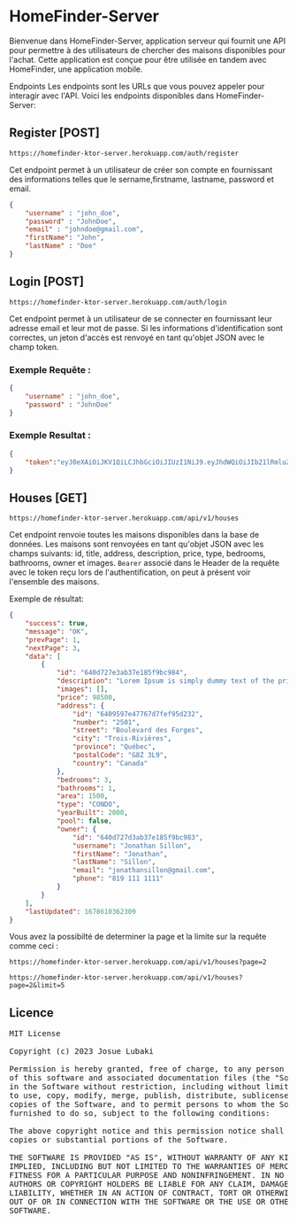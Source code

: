 # HomeFinder-Server
Bienvenue dans HomeFinder-Server, application serveur qui fournit une API pour permettre à des utilisateurs de chercher des maisons disponibles pour l'achat. Cette application est conçue pour être utilisée en tandem avec HomeFinder, une application mobile.

Endpoints
Les endpoints sont les URLs que vous pouvez appeler pour interagir avec l'API. Voici les endpoints disponibles dans HomeFinder-Server:

## Register [POST]
```shell
https://homefinder-ktor-server.herokuapp.com/auth/register
```
Cet endpoint permet à un utilisateur de créer son compte en fournissant des informations telles que le sername,firstname, lastname, password et email.
```json
{
    "username" : "john_doe",
    "password" : "JohnDoe",
    "email" : "johndoe@gmail.com",
    "firstName": "John",
    "lastName" : "Doe"
}
```

## Login [POST]
```shell 
https://homefinder-ktor-server.herokuapp.com/auth/login
```
Cet endpoint permet à un utilisateur de se connecter en fournissant leur adresse email et leur mot de passe. Si les informations d'identification sont correctes, un jeton d'accès est renvoyé en tant qu'objet JSON avec le champ token.
### Exemple Requête :
```json
{
    "username" : "john_doe",
    "password" : "JohnDoe"
}
```
### Exemple Resultat :
```json 
{
    "token":"eyJ0eXAiOiJKV1QiLCJhbGciOiJIUzI1NiJ9.eyJhdWQiOiJIb21lRmluZGVyQXVkaWVuY2UiLCJyb2xlIjoiVVNFUiIsImlzcyI6Imh0dHA6Ly8wLjAuMC4wOjgwODAiLCJleHAiOjE2Nzg2MTIxNjEsInVzZXJJZCI6IjY0MDQ2OThjNWVlNzc5MDI1Njg3NjMwZCJ9.y7iUfkLgldDAl3sYHwpSqmUn2RNsNQIVFmtSx-bguhk"
}
```

## Houses [GET]
```shell 
https://homefinder-ktor-server.herokuapp.com/api/v1/houses
```
Cet endpoint renvoie toutes les maisons disponibles dans la base de données. Les maisons sont renvoyées en tant qu'objet JSON avec les champs suivants: id, title, address, description, price, type, bedrooms, bathrooms, owner et images.
`Bearer` associé dans le Header de la requête avec le token reçu lors de l'authentification, on peut à présent voir l'ensemble des maisons.

Exemple de résultat:
```json
{
	"success": true,
	"message": "OK",
	"prevPage": 1,
	"nextPage": 3,
	"data": [
		{
			"id": "640d727e3ab37e185f9bc984",
			"description": "Lorem Ipsum is simply dummy text of the printing and typesetting industry",
			"images": [],
			"price": 98500,
			"address": {
				"id": "6409597e47767d7fef95d232",
				"number": "2501",
				"street": "Boulevard des Forges",
				"city": "Trois-Rivières",
				"province": "Québec",
				"postalCode": "G8Z 3L9",
				"country": "Canada"
			},
			"bedrooms": 3,
			"bathrooms": 1,
			"area": 1500,
			"type": "CONDO",
			"yearBuilt": 2000,
			"pool": false,
			"owner": {
				"id": "640d727d3ab37e185f9bc983",
				"username": "Jonathan Sillon",
				"firstName": "Jonathan",
				"lastName": "Sillon",
				"email": "jonathansillon@gmail.com",
				"phone": "819 111 1111"
			}
		}
	],
	"lastUpdated": 1678610362309
}
```

Vous avez la possibilté de determiner la page et la limite sur la requête comme ceci : 
```shell 
https://homefinder-ktor-server.herokuapp.com/api/v1/houses?page=2
```

```shell 
https://homefinder-ktor-server.herokuapp.com/api/v1/houses?page=2&limit=5
```

## Licence
<pre>
MIT License

Copyright (c) 2023 Josue Lubaki

Permission is hereby granted, free of charge, to any person obtaining a copy
of this software and associated documentation files (the "Software"), to deal
in the Software without restriction, including without limitation the rights
to use, copy, modify, merge, publish, distribute, sublicense, and/or sell
copies of the Software, and to permit persons to whom the Software is
furnished to do so, subject to the following conditions:

The above copyright notice and this permission notice shall be included in all
copies or substantial portions of the Software.

THE SOFTWARE IS PROVIDED "AS IS", WITHOUT WARRANTY OF ANY KIND, EXPRESS OR
IMPLIED, INCLUDING BUT NOT LIMITED TO THE WARRANTIES OF MERCHANTABILITY,
FITNESS FOR A PARTICULAR PURPOSE AND NONINFRINGEMENT. IN NO EVENT SHALL THE
AUTHORS OR COPYRIGHT HOLDERS BE LIABLE FOR ANY CLAIM, DAMAGES OR OTHER
LIABILITY, WHETHER IN AN ACTION OF CONTRACT, TORT OR OTHERWISE, ARISING FROM,
OUT OF OR IN CONNECTION WITH THE SOFTWARE OR THE USE OR OTHER DEALINGS IN THE
SOFTWARE.

</pre>
